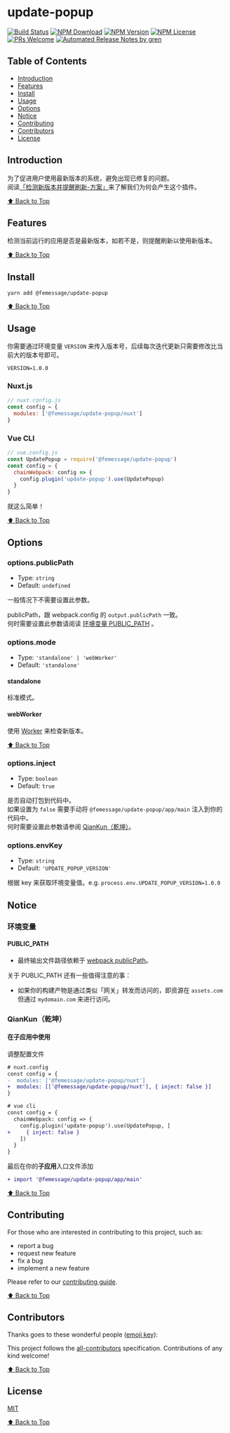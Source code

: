 # update-popup

[![Build Status](https://badgen.net/travis/FEMessage/update-popup/master)](https://travis-ci.com/FEMessage/update-popup)
[![NPM Download](https://badgen.net/npm/dm/@femessage/update-popup)](https://www.npmjs.com/package/@femessage/update-popup)
[![NPM Version](https://badge.fury.io/js/%40femessage%2Fupdate-popup.svg)](https://www.npmjs.com/package/@femessage/update-popup)
[![NPM License](https://badgen.net/npm/license/@femessage/update-popup)](https://github.com/FEMessage/update-popup/blob/master/LICENSE)
[![PRs Welcome](https://img.shields.io/badge/PRs-welcome-brightgreen.svg)](https://github.com/FEMessage/update-popup/pulls)
[![Automated Release Notes by gren](https://img.shields.io/badge/%F0%9F%A4%96-release%20notes-00B2EE.svg)](https://github-tools.github.io/github-release-notes/)

## Table of Contents

- [Introduction](#introduction)
- [Features](#features)
- [Install](#install)
- [Usage](#usage)
- [Options](#options)
- [Notice](#notice)
- [Contributing](#contributing)
- [Contributors](#contributors)
- [License](#license)

## Introduction

为了促进用户使用最新版本的系统，避免出现已修复的问题。  
阅读[「检测新版本并提醒刷新-方案」](https://deepexi.yuque.com/docs/share/a9d2b329-79bd-4728-a660-c3a6a0550b59)来了解我们为何会产生这个插件。

[⬆ Back to Top](#table-of-contents)

## Features

检测当前运行的应用是否是最新版本，如若不是，则提醒刷新以使用新版本。

[⬆ Back to Top](#table-of-contents)

## Install

```console
yarn add @femessage/update-popup
```

[⬆ Back to Top](#table-of-contents)

## Usage

你需要通过环境变量 `VERSION` 来传入版本号，后续每次迭代更新只需要修改比当前大的版本号即可。

```env
VERSION=1.0.0
```

### Nuxt.js

```js
// nuxt.config.js
const config = {
  modules: ['@femessage/update-popup/nuxt']
}
```

### Vue CLI

```js
// vue.config.js
const UpdatePopup = require('@femessage/update-popup')
const config = {
  chainWebpack: config => {
    config.plugin('update-popup').use(UpdatePopup)
  }
}
```

就这么简单！

[⬆ Back to Top](#table-of-contents)

## Options

### options.publicPath

- Type: `string`
- Default: `undefined`

一般情况下不需要设置此参数。

publicPath，跟 webpack.config 的 `output.publicPath` 一致。  
何时需要设置此参数请阅读 [环境变量 PUBLIC_PATH](#publicpath) 。

### options.mode

- Type: `'standalone' | 'webWorker'`
- Default: `'standalone'`

#### standalone

标准模式。

#### webWorker

使用 [Worker](https://developer.mozilla.org/zh-CN/docs/Web/API/Worker/Worker) 来检查新版本。

[⬆ Back to Top](#table-of-contents)

### options.inject

- Type: `boolean`
- Default: `true`

是否自动打包到代码中。  
如果设置为 `false` 需要手动将 `@femessage/update-popup/app/main` 注入到你的代码中。  
何时需要设置此参数请参阅 [QianKun（乾坤）](#qianKun（乾坤）)。

### options.envKey

- Type: `string`
- Default: `'UPDATE_POPUP_VERSION'`

根据 key 来获取环境变量值。e.g. `process.env.UPDATE_POPUP_VERSION=1.0.0`

## Notice

### 环境变量

#### PUBLIC_PATH

- 最终输出文件路径依赖于 [webpack publicPath](https://webpack.docschina.org/configuration/output/#outputpublicpath)。

关于 PUBLIC_PATH 还有一些值得注意的事：

- 如果你的构建产物是通过类似「网关」转发而访问的，即资源在 `assets.com` 但通过 `mydomain.com` 来进行访问。

### QianKun（乾坤）

#### 在子应用中使用

调整配置文件

```diff
# nuxt.config
const config = {
-  modules: ['@femessage/update-popup/nuxt']
+  modules: [['@femessage/update-popup/nuxt'], { inject: false }]
}

# vue cli
const config = {
  chainWebpack: config => {
    config.plugin('update-popup').use(UpdatePopup, [
+     { inject: false }
    ])
  }
}
```

最后在你的**子应用**入口文件添加

```diff
+ import '@femessage/update-popup/app/main'
```

[⬆ Back to Top](#table-of-contents)

## Contributing

For those who are interested in contributing to this project, such as:

- report a bug
- request new feature
- fix a bug
- implement a new feature

Please refer to our [contributing guide](https://github.com/FEMessage/.github/blob/master/CONTRIBUTING.md).

[⬆ Back to Top](#table-of-contents)

## Contributors

Thanks goes to these wonderful people ([emoji key](https://allcontributors.org/docs/en/emoji-key)):

<!-- ALL-CONTRIBUTORS-LIST:START - Do not remove or modify this section -->
<!-- prettier-ignore -->
<!-- ALL-CONTRIBUTORS-LIST:END -->

This project follows the [all-contributors](https://github.com/all-contributors/all-contributors) specification. Contributions of any kind welcome!

[⬆ Back to Top](#table-of-contents)

## License

[MIT](./LICENSE)

[⬆ Back to Top](#table-of-contents)
